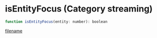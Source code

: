 # isEntityFocus (Category streaming)

```js
function isEntityFocus(entity: number): boolean
```

[filename](isEntityFocus_m.md ':include')